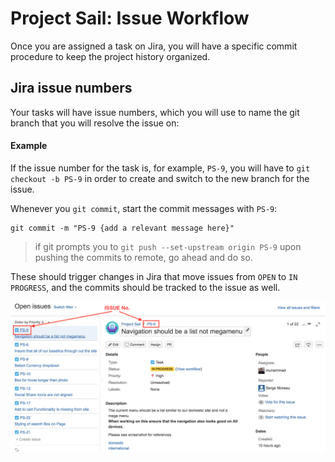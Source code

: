 # Project Sail: Issue Workflow

Once you are assigned a task on Jira, you will have a specific commit procedure to keep the project history organized.

## Jira issue numbers

Your tasks will have issue numbers, which you will use to name the git branch that you will resolve the issue on:

#### Example
If the issue number for the task is, for example, ```PS-9```, you will have to ```git checkout -b PS-9``` in order to create and switch to the new branch for the issue.

Whenever you ```git commit```, start the commit messages with ```PS-9```:

```shell
git commit -m "PS-9 {add a relevant message here}"
```

> if git prompts you to ```git push --set-upstream origin PS-9``` upon pushing the commits to remote, go ahead and do so.

These should trigger changes in Jira that move issues from ```OPEN``` to ```IN PROGRESS```, and the commits should be tracked to the issue as well.

![JiraIssues](/JiraIssues.png)
